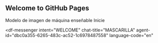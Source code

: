 ## Welcome to GitHub Pages

Modelo de imagen de máquina enseñable
Inicie <script src="https://cdn.jsdelivr.net/npm/@tensorflow/tfjs@1.3.1/dist/tf.min.js"></script> <script src="https://cdn.jsdelivr.net/npm/@teachablemachine/image@0.8/dist/teachablemachine-image.min.js"></script> <script type="text/javascript"> // Más funciones de API aquí: // https://github.com/googlecreativelab/teachablemachine-community/tree/master/libraries/image
// the link to your model provided by Teachable Machine export panel
const URL = "https://teachablemachine.withgoogle.com/models/KUgyoNPgq/";

let model, webcam, labelContainer, maxPredictions;

// Load the image model and setup the webcam
async function init() {
    const modelURL = URL + "model.json";
    const metadataURL = URL + "metadata.json";

    // load the model and metadata
    // Refer to tmImage.loadFromFiles() in the API to support files from a file picker
    // or files from your local hard drive
    // Note: the pose library adds "tmImage" object to your window (window.tmImage)
    model = await tmImage.load(modelURL, metadataURL);
    maxPredictions = model.getTotalClasses();

    // Convenience function to setup a webcam
    const flip = true; // whether to flip the webcam
    webcam = new tmImage.Webcam(200, 200, flip); // width, height, flip
    await webcam.setup(); // request access to the webcam
    await webcam.play();
    window.requestAnimationFrame(loop);

    // append elements to the DOM
    document.getElementById("webcam-container").appendChild(webcam.canvas);
    labelContainer = document.getElementById("label-container");
    for (let i = 0; i < maxPredictions; i++) { // and class labels
        labelContainer.appendChild(document.createElement("div"));
    }
}

async function loop() {
    webcam.update(); // update the webcam frame
    await predict();
    window.requestAnimationFrame(loop);
}

// run the webcam image through the image model
async function predict() {
    // predict can take in an image, video or canvas html element
    const prediction = await model.predict(webcam.canvas);
    for (let i = 0; i < maxPredictions; i++) {
        const classPrediction =
            prediction[i].className + ": " + prediction[i].probability.toFixed(2);
        labelContainer.childNodes[i].innerHTML = classPrediction;
    }
}

<script src="https://www.gstatic.com/dialogflow-console/fast/messenger/bootstrap.js?v=1"></script>
<df-messenger
  intent="WELCOME"
  chat-title="MASCARILLA"
  agent-id="dbc0a355-6265-483c-ac52-1c6978487558"
  language-code="en"
></df-messenger>
